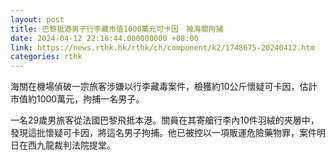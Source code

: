 ```yaml
---
layout: post
title: 巴黎抵港男子行李藏市值1000萬元可卡因　被海關拘捕
date: 2024-04-12 22:16:44.000000000 +08:00
link: https://news.rthk.hk/rthk/ch/component/k2/1748675-20240412.htm
categories: rthk
---
```


海關在機場偵破一宗旅客涉嫌以行李藏毒案件，檢獲約10公斤懷疑可卡因，估計市值約1000萬元，拘捕一名男子。

一名29歲男旅客從法國巴黎飛抵本港。關員在其寄艙行李內10件羽絨的夾層中，發現這批懷疑可卡因，將這名男子拘捕。他已被控以一項販運危險藥物罪，案件明日在西九龍裁判法院提堂。
